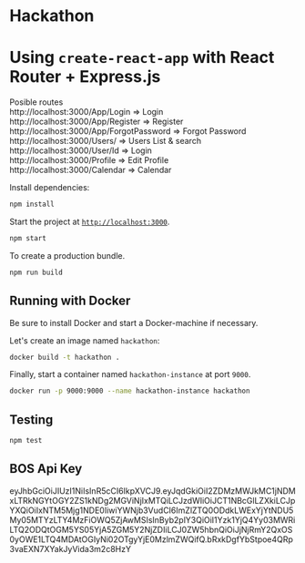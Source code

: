 # Hackathon
# Using `create-react-app` with React Router + Express.js

Posible routes          
http://localhost:3000/App/Login    => Login<br />
http://localhost:3000/App/Register => Register<br />
http://localhost:3000/App/ForgotPassword  => Forgot Password<br />
http://localhost:3000/Users/ => Users List & search<br />
http://localhost:3000/User/Id => Login<br />
http://localhost:3000/Profile => Edit Profile<br />
http://localhost:3000/Calendar => Calendar<br />

Install dependencies:

```sh
npm install
```

Start the project at [`http://localhost:3000`](http://localhost:3000).

```sh
npm start
```
To create a production bundle.

```sh
npm run build
```



## Running with Docker

Be sure to install Docker and start a Docker-machine if necessary.

Let's create an image named `hackathon`:

```sh
docker build -t hackathon .
```

Finally, start a container named `hackathon-instance` at port `9000`.

```sh
docker run -p 9000:9000 --name hackathon-instance hackathon
```

## Testing

```sh
npm test
```


## BOS Api Key
eyJhbGciOiJIUzI1NiIsInR5cCI6IkpXVCJ9.eyJqdGkiOiI2ZDMzMWJkMC1jNDMxLTRkNGYtOGY2ZS1kNDg2MGViNjIxMTQiLCJzdWIiOiJCT1NBcGlLZXkiLCJpYXQiOiIxNTM5Mjg1NDE0IiwiYWNjb3VudCI6ImZlZTQ0ODdkLWExYjYtNDU5My05MTYzLTY4MzFiOWQ5ZjAwMSIsInByb2plY3QiOiI1Yzk1YjQ4Yy03MWRiLTQ2ODQtOGM5YS05YjA5ZGM5Y2NjZDIiLCJ0ZW5hbnQiOiJjNjRmY2QxOS0yOWE1LTQ4MDAtOGIyNi02OTgyYjE0MzlmZWQifQ.bRxkDgfYbStpoe4QRp3vaEXN7XYakJyVida3m2c8HzY